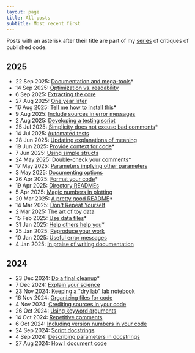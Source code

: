 ```yaml
---
layout: page
title: All posts
subtitle: Most recent first
---
```


Posts with an asterisk after their title are part of my [series][CritiqueTag] of 
critiques of published code.

## 2025

- 22 Sep 2025: [Documentation and mega-tools](https://faithokamoto.github.io/2025-09-22-documentation-and-mega-tools/)*
- 14 Sep 2025: [Optimization vs. readability](https://faithokamoto.github.io/2025-09-14-optimization-vs-readability/)
- 6 Sep 2025: [Extracting the core](https://faithokamoto.github.io/2025-09-06-extracting-the-core/)
- 27 Aug 2025: [One year later](https://faithokamoto.github.io/2025-08-27-one-year-later/)
- 16 Aug 2025: [Tell me how to install this](https://faithokamoto.github.io/2025-08-16-tell-me-how-to-install-this/)*
- 9 Aug 2025: [Include sources in error messages](https://faithokamoto.github.io/2025-08-09-include-sources-in-error-messages/)
- 2 Aug 2025: [Developing a testing script](https://faithokamoto.github.io/2025-08-02-developing-a-testing-script/)
- 25 Jul 2025: [Simplicity does not excuse bad comments](https://faithokamoto.github.io/2025-07-25-simplicity-does-not-excuse-bad-comments/)*
- 14 Jul 2025: [Automated tests](https://faithokamoto.github.io/2025-07-14-automated-tests/)
- 28 Jun 2025: [Updating explanations of meaning](https://faithokamoto.github.io/2025-06-28-updating-explanations-of-meaning/)
- 19 Jun 2025: [Provide context for code](https://faithokamoto.github.io/2025-06-19-provide-context-for-code/)*
- 7 Jun 2025: [Using simple structs](https://faithokamoto.github.io/2025-06-07-using-simple-structs/)
- 24 May 2025: [Double-check your comments](https://faithokamoto.github.io/2025-05-24-double-check-your-comments/)*
- 17 May 2025: [Parameters implying other parameters](https://faithokamoto.github.io/2025-05-17-parameters-implying-other-parameters/)
- 3 May 2025: [Documenting options](https://faithokamoto.github.io/2025-05-03-documenting-options/)
- 26 Apr 2025: [Format your code](https://faithokamoto.github.io/2025-04-26-format-your-code/)*
- 19 Apr 2025: [Directory READMEs](https://faithokamoto.github.io/2025-04-19-directory-readmes/)
- 5 Apr 2025: [Magic numbers in plotting](https://faithokamoto.github.io/2025-04-05-magic-numbers-in-plotting/)
- 20 Mar 2025: [A pretty good README](https://faithokamoto.github.io/2025-03-20-a-pretty-good-readme/)*
- 14 Mar 2025: [Don't Repeat Yourself](https://faithokamoto.github.io/2025-03-14-dont-repeat-yourself/)
- 2 Mar 2025: [The art of toy data](https://faithokamoto.github.io/2025-03-02-the-art-of-toy-data/)
- 15 Feb 2025: [Use data files](https://faithokamoto.github.io/2025-02-15-use-data-files/)*
- 31 Jan 2025: [Help others help you](https://faithokamoto.github.io/2025-01-31-help-others-help-you/)*
- 25 Jan 2025: [Reproduce your work](https://faithokamoto.github.io/2025-01-25-reproduce-your-work/)
- 10 Jan 2025: [Useful error messages](https://faithokamoto.github.io/2025-01-10-useful-error-messages/)
- 4 Jan 2025: [In praise of writing documentation](https://faithokamoto.github.io/2025-01-04-in-praise-of-writing-documentation/)

## 2024

- 23 Dec 2024: [Do a final cleanup](https://faithokamoto.github.io/2024-12-23-do-a-final-cleanup/)*
- 7 Dec 2024: [Explain your science](https://faithokamoto.github.io/2024-12-07-explain-your-science/)
- 23 Nov 2024: [Keeping a "dry lab" lab notebook](https://faithokamoto.github.io/2024-11-23-dry-lab-notebook/)
- 16 Nov 2024: [Organizing files for code](https://faithokamoto.github.io/2024-11-16-organizing-files/)
- 4 Nov 2024: [Crediting sources in your code](https://faithokamoto.github.io/2024-11-04-crediting-sources/)
- 26 Oct 2024: [Using keyword arguments](https://faithokamoto.github.io/2024-10-26-keyword-arguments/)
- 14 Oct 2024: [Repetitive comments](https://faithokamoto.github.io/2024-10-14-repetitive-comments/)
- 6 Oct 2024: [Including version numbers in your code](https://faithokamoto.github.io/2024-10-06-including-version-numbers/)
- 24 Sep 2024: [Script docstrings](https://faithokamoto.github.io/2024-09-24-script-docstrings/)
- 4 Sep 2024: [Describing parameters in docstrings](https://faithokamoto.github.io/2024-09-04-describing-parameters-in-docstrings/)
- 27 Aug 2024: [How I document code](https://faithokamoto.github.io/2024-08-27-how-i-document-code/)

[CritiqueTag]: https://faithokamoto.github.io/tags/#published-code-critique